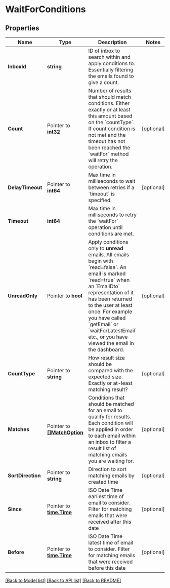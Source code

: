 # WaitForConditions

## Properties

Name | Type | Description | Notes
------------ | ------------- | ------------- | -------------
**InboxId** | **string** | ID of inbox to search within and apply conditions to. Essentially filtering the emails found to give a count. | 
**Count** | Pointer to **int32** | Number of results that should match conditions. Either exactly or at least this amount based on the &#x60;countType&#x60;. If count condition is not met and the timeout has not been reached the &#x60;waitFor&#x60; method will retry the operation. | [optional] 
**DelayTimeout** | Pointer to **int64** | Max time in milliseconds to wait between retries if a &#x60;timeout&#x60; is specified. | [optional] 
**Timeout** | **int64** | Max time in milliseconds to retry the &#x60;waitFor&#x60; operation until conditions are met. | 
**UnreadOnly** | Pointer to **bool** | Apply conditions only to **unread** emails. All emails begin with &#x60;read&#x3D;false&#x60;. An email is marked &#x60;read&#x3D;true&#x60; when an &#x60;EmailDto&#x60; representation of it has been returned to the user at least once. For example you have called &#x60;getEmail&#x60; or &#x60;waitForLatestEmail&#x60; etc., or you have viewed the email in the dashboard. | [optional] 
**CountType** | Pointer to **string** | How result size should be compared with the expected size. Exactly or at-least matching result? | [optional] 
**Matches** | Pointer to [**[]MatchOption**](MatchOption) | Conditions that should be matched for an email to qualify for results. Each condition will be applied in order to each email within an inbox to filter a result list of matching emails you are waiting for. | [optional] 
**SortDirection** | Pointer to **string** | Direction to sort matching emails by created time | [optional] 
**Since** | Pointer to [**time.Time**](time.Time) | ISO Date Time earliest time of email to consider. Filter for matching emails that were received after this date | [optional] 
**Before** | Pointer to [**time.Time**](time.Time) | ISO Date Time latest time of email to consider. Filter for matching emails that were received before this date | [optional] 

[[Back to Model list]](../README#documentation-for-models) [[Back to API list]](../README#documentation-for-api-endpoints) [[Back to README]](../README)



